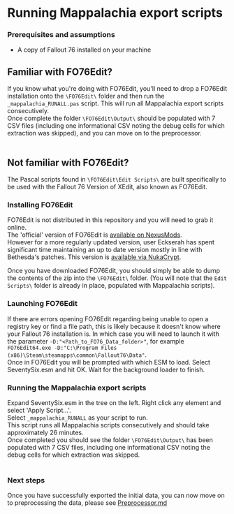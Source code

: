 # Running Mappalachia export scripts

### Prerequisites and assumptions
* A copy of Fallout 76 installed on your machine

## Familiar with FO76Edit?
If you know what you're doing with FO76Edit, you'll need to drop a FO76Edit installation onto the `\FO76Edit\` folder and then run the `_mappalachia_RUNALL.pas` script. This will run all Mappalachia export scripts consecutively.<br/>
Once complete the folder `\FO76Edit\Output\` should be populated with 7 CSV files (including one informational CSV noting the debug cells for which extraction was skipped), and you can move on to the preprocessor.
<br/><br/>

## Not familiar with FO76Edit?

The Pascal scripts found in `\FO76Edit\Edit Scripts\` are built specifically to be used with the Fallout 76 Version of XEdit, also known as FO76Edit.<br/>

### Installing FO76Edit
FO76Edit is not distributed in this repository and you will need to grab it online.<br/>
The 'official' version of FO76Edit is [available on NexusMods](https://www.nexusmods.com/fallout76/mods/30).<br/>
However for a more regularly updated version, user Eckserah has spent significant time maintaining an up to date version mostly in line with Bethesda's patches. This version is [available via NukaCrypt](https://nukacrypt.com/ecksedit/latest).<br/>

Once you have downloaded FO76Edit, you should simply be able to dump the contents of the zip into the `\FO76Edit\` folder. (You will note that the `Edit Scripts\` folder is already in place, populated with Mappalachia scripts).<br/>

### Launching FO76Edit
If there are errors opening FO76Edit regarding being unable to open a registry key or find a file path, this is likely because it doesn't know where your Fallout 76 installation is. In which case you will need to launch it with the parameter `-D:"<Path_to_FO76_Data_folder>"`, for example `FO76Edit64.exe -D:"C:\Program Files (x86)\Steam\steamapps\common\Fallout76\Data"`.<br/>
Once in FO76Edit you will be prompted with which ESM to load. Select SeventySix.esm and hit OK. Wait for the background loader to finish.<br/>

### Running the Mappalachia export scripts
Expand SeventySix.esm in the tree on the left. Right click any element and select 'Apply Script...'.<br/>
Select `_mappalachia_RUNALL` as your script to run.<br/>
This script runs all Mappalachia scripts consecutively and should take approximately 26 minutes.<br/>
Once completed you should see the folder `\FO76Edit\Output\` has been populated with 7 CSV files, including one informational CSV noting the debug cells for which extraction was skipped.<br/>
<br/>

### Next steps
Once you have successfully exported the initial data, you can now move on to preprocessing the data, please see [Preprocessor.md](Preprocessor.md)
